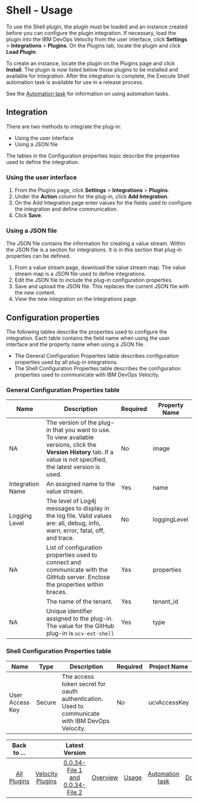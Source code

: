 
# Shell - Usage

To use the Shell plugin, the plugin must be loaded and an instance created before you can configure the plugin integration. If necessary, load the plugin into the IBM DevOps Velocity from the user interface, click **Settings** > **Integrations** > **Plugins**. On the Plugins tab, locate the plugin and click **Load Plugin**.

To create an instance, locate the plugin on the Plugins page and click **Install**. The plugin is now listed below those plugins to be installed and available for integration. After the integration is complete, the Execute Shell automation task is available for use in a release process.

See the [Automation task](Automation-task.md) for information on using automation tasks.


## Integration

There are two methods to integrate the plug-in:

* Using the user interface
* Using a JSON file

The tables in the Configuration properties topic describe the properties used to define the integration.

### Using the user interface

1. From the Plugins page, click **Settings** > **Integrations** > **Plugins**.
2. Under the **Action** column for the plug-in, click **Add Integration**.
3. On the Add Integration page enter values for the fields used to configure the integration and define communication.
4. Click **Save**.

### Using a JSON file

The JSON file contains the information for creating a value stream. Within the JSON file is a section for integrations. It is in this section that plug-in properties can be defined.

1. From a value stream page, download the value stream map. The value stream map is a JSON file used to define integrations.
2. Edit the JSON file to include the plug-in configuration properties.
3. Save and upload the JSON file. This replaces the current JSON file with the new content.
4. View the new integration on the Integrations page.

## Configuration properties

The following tables describe the properties used to configure the integration. Each table contains the field name when using the user interface and the property name when using a JSON file.

* The General Configuration Properties table describes configuration properties used by all plug-in integrations.
* The Shell Configuration Properties table describes the configuration properties used to communicate with IBM DevOps Velocity.

### General Configuration Properties table

| Name | Description | Required | Property Name |
| --- | --- | ---| --- |
| NA | The version of the plug-in that you want to use. To view available versions, click the **Version History** tab. If a value is not specified, the latest version is used. | No | image |
| Integration Name | An assigned name to the value stream. | Yes | name |
| Logging Level | The level of Log4j messages to display in the log file. Valid values are: all, debug, info, warn, error, fatal, off, and trace. | No | loggingLevel |
| NA | List of configuration properties used to connect and communicate with the GitHub server. Enclose the properties within braces. | Yes | properties |
|  | The name of the tenant. | Yes | tenant_id |
| NA | Unique identifier assigned to the plug-in. The value for the GitHub plug-in is `ucv-ext-shell` | Yes | type |

### Shell Configuration Properties table

| Name | Type | Description | Required | Project Name |
| --- | --- | --- | --- | --- |
| User Access Key | Secure | The access token secret for oauth authentication. Used to communicate with IBM DevOps Velocity.| No | ucvAccessKey |


|Back to ...||Latest Version|||||
| :---: | :---: | :---: | :---: | :---: | :---: | :---: |
|[All Plugins](../../index.md)|[Velocity Plugins](../README.md)|[0.0.34-File 1 ](https://raw.githubusercontent.com/UrbanCode/IBM-UCV-PLUGINS/main/files/ucv-ext-shell/ucv-ext-shell%3A0.0.34.tar.7z.001)[and 0.0.34-File 2](https://raw.githubusercontent.com/UrbanCode/IBM-UCV-PLUGINS/main/files/ucv-ext-shell/ucv-ext-shell%3A0.0.34.tar.7z.002)|[Overview](overview.md)|[Usage](usage.md)|[Automation task](Automation-task.md)|[Downloads](downloads.md)
